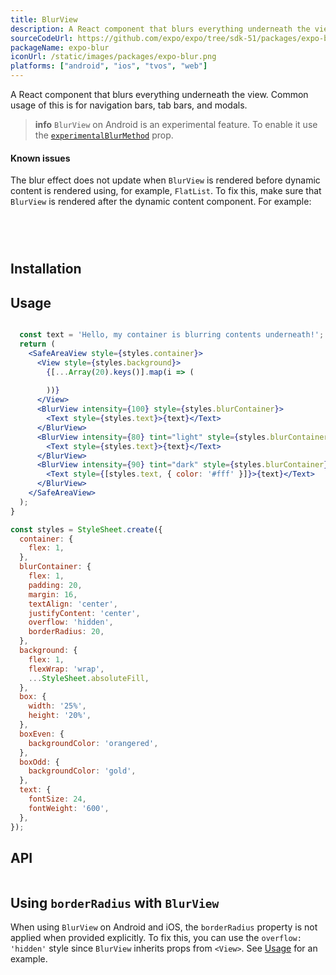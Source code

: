 ```yaml
---
title: BlurView
description: A React component that blurs everything underneath the view.
sourceCodeUrl: https://github.com/expo/expo/tree/sdk-51/packages/expo-blur
packageName: expo-blur
iconUrl: /static/images/packages/expo-blur.png
platforms: ["android", "ios", "tvos", "web"]
---
```


A React component that blurs everything underneath the view. Common usage of this is for navigation bars, tab bars, and modals.

> **info** `BlurView` on Android is an experimental feature. To enable it use the [`experimentalBlurMethod`](#experimentalblurmethod) prop.

#### Known issues

The blur effect does not update when `BlurView` is rendered before dynamic content is rendered using, for example, `FlatList`. To fix this, make sure that `BlurView` is rendered after the dynamic content component. For example:

```jsx

  
  

```

## Installation

## Usage

```jsx

  const text = 'Hello, my container is blurring contents underneath!';
  return (
    <SafeAreaView style={styles.container}>
      <View style={styles.background}>
        {[...Array(20).keys()].map(i => (
          
        ))}
      </View>
      <BlurView intensity={100} style={styles.blurContainer}>
        <Text style={styles.text}>{text}</Text>
      </BlurView>
      <BlurView intensity={80} tint="light" style={styles.blurContainer}>
        <Text style={styles.text}>{text}</Text>
      </BlurView>
      <BlurView intensity={90} tint="dark" style={styles.blurContainer}>
        <Text style={[styles.text, { color: '#fff' }]}>{text}</Text>
      </BlurView>
    </SafeAreaView>
  );
}

const styles = StyleSheet.create({
  container: {
    flex: 1,
  },
  blurContainer: {
    flex: 1,
    padding: 20,
    margin: 16,
    textAlign: 'center',
    justifyContent: 'center',
    overflow: 'hidden',
    borderRadius: 20,
  },
  background: {
    flex: 1,
    flexWrap: 'wrap',
    ...StyleSheet.absoluteFill,
  },
  box: {
    width: '25%',
    height: '20%',
  },
  boxEven: {
    backgroundColor: 'orangered',
  },
  boxOdd: {
    backgroundColor: 'gold',
  },
  text: {
    fontSize: 24,
    fontWeight: '600',
  },
});
```

## API

```js

```

## Using `borderRadius` with `BlurView`

When using `BlurView` on Android and iOS, the `borderRadius` property is not applied when provided explicitly. To fix this, you can use the `overflow: 'hidden'` style since `BlurView` inherits props from `<View>`. See [Usage](#usage) for an example.